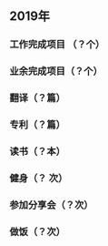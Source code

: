 <style>a{font-weight:bold;color: transparent; background: linear-gradient(to right,#ff8a00,#da1b60);-webkit-background-clip: text;}a:hover{color: #000; border-bottom: 1px solid #da1b60!important;}.markdown-body h1{border:0;}</style>

## 2019年

### 工作完成项目 （？个）

### 业余完成项目（？个）

### 翻译（？篇）

### 专利（？篇）

### 读书（？本）

### 健身（？ 次）

### 参加分享会（？次）

### 做饭（？次）









